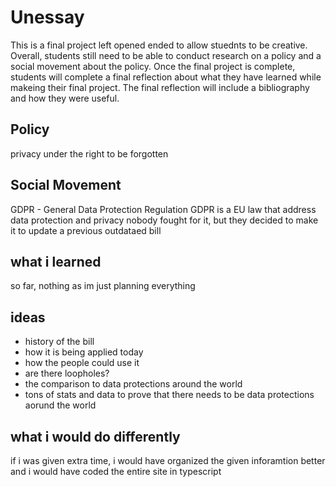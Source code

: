 # Unessay

This is a final project left opened ended to allow stuednts to be creative. Overall, students still need to be able to conduct research on a policy and a social movement about the policy. 
Once the final project is complete, students will complete a final reflection about what they have learned while makeing their final project. The final reflection will include a bibliography and how they were useful.

## Policy

privacy under the right to be forgotten 

## Social Movement

GDPR - General Data Protection Regulation
GDPR is a EU law that address data protection and privacy
nobody fought for it, but they decided to make it to update a previous outdataed bill

## what i learned

so far, nothing as im just planning everything

## ideas

- history of the bill
- how it is being applied today
- how the people could use it
- are there loopholes?
- the comparison to data protections around the world
- tons of stats and data to prove that there needs to be data protections aorund the world

## what i would do differently

if i was given extra time, i would have organized the given inforamtion better and i would have coded the entire site in typescript
